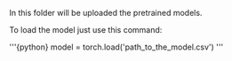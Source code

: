 In this folder will be uploaded the pretrained models.

To load the model just use this command:

'''{python}
model = torch.load('path_to_the_model.csv')
'''
